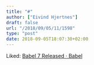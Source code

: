 ```yaml
---
title: "#"
author: ["Eivind Hjertnes"]
draft: false
url: "/2018/09/05/11/1598"
type: "post"
date: 2018-09-05T18:07:30+02:00
---
```


Liked: [Babel 7 Released ·
Babel](https://babeljs.io/blog/2018/08/27/7.0.0)
